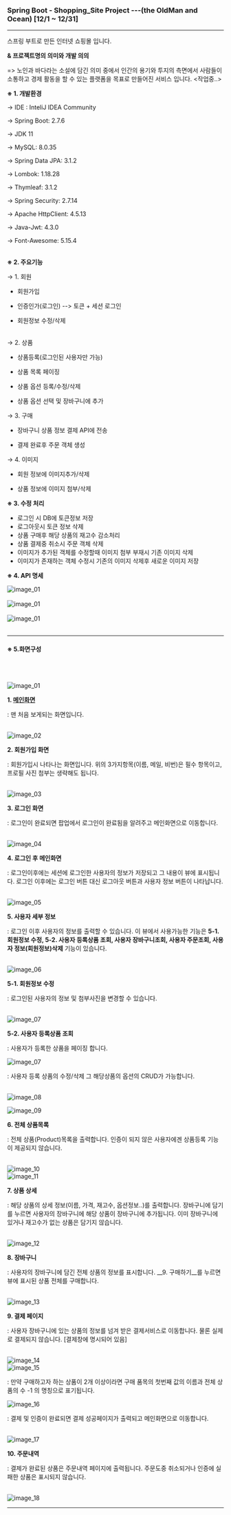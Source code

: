 ### Spring Boot - Shopping_Site Project ---(the OldMan and Ocean) [12/1 ~ 12/31]
---
스프링 부트로 만든 인터넷 쇼핑몰 입니다.  

__& 프로젝트명의 의미와 개발 의의__

=> 노인과 바다라는 소설에 담긴 의미 중에서 인간의 용기와 투지의 측면에서 사람들이 소통하고 경제 활동을 할 수 있는 플랫폼을 목표로 만들어진 서비스 입니다. <작업중..>

__※ 1. 개발환경__

→ IDE : InteliJ IDEA Community

→ Spring Boot: 2.7.6

→ JDK 11

→ MySQL: 8.0.35

→ Spring Data JPA: 3.1.2

→ Lombok: 1.18.28

→ Thymleaf: 3.1.2

→ Spring Security: 2.7.14

→ Apache HttpClient: 4.5.13

→ Java-Jwt: 4.3.0

→ Font-Awesome: 5.15.4


<br>__※ 2. 주요기능__

→ 1. 회원

  - 회원가입

  - 인증인가(로그인) --> 토큰 + 세션 로그인

  - 회원정보 수정/삭제

<br>→ 2. 상품

  - 상품등록(로그인된 사용자만 가능)

  - 상품 목록 페이징

  - 상품 옵션 등록/수정/삭제

  - 상품 옵션 선택 및 장바구니에 추가

→ 3. 구매

  - 장바구니 상품 정보 결제 API에 전송

  - 결제 완료후 주문 객체 생성


→ 4. 이미지

  - 회원 정보에 이미지추가/삭제

  - 상품 정보에 이미지 첨부/삭제



__※ 3. 수정 처리__

 - 로그인 시 DB에 토큰정보 저장
 - 로그아웃시 토큰 정보 삭제
 - 상품 구매후 해당 상품의 재고수 감소처리
 - 상품 결제중 취소시 주문 객체 삭제
 - 이미지가 추가된 객체를 수정할때 이미지 첨부 부재시 기존 이미지 삭제
 - 이미지가 존재하는 객체 수정시 기존의 이미지 삭제후 새로운 이미지 저장


 __※ 4. API 명세__

  <img src="./API-doc/1.jpg" alt="image_01"><br><br>
  <img src="./API-doc/2.jpg" alt="image_01"><br><br>
  <img src="./API-doc/3.jpg" alt="image_01"><br><br>

---
  #### ※ 5.화면구성
<br><br>

  <img src="./img/1.jpg" alt="image_01"><br>

__1. [메인화면](http://localhost:8080/)__

: 맨 처음 보게되는 화면입니다.<br><br>


  <img src="./img/1-1.jpg" alt="image_02"><br>

__2. 회원가입 화면__

: 회원가입시 나타나는 화면입니다. 위의 3가지항목(이름, 메일, 비번)은 필수 항목이고, 프로필 사진 첨부는 생략해도 됩니다.<br><br>

  <img src="./img/1-2.jpg" alt="image_03"><br>

  __3. 로그인 화면__

  : 로그인이 완료되면 팝업에서 로그인이 완료됨을 알려주고 메인화면으로 이동합니다.<br><br>

  <img src="./img/1-3.jpg" alt="image_04"><br>

__4. 로그인 후 메인화면__

  : 로그인이후에는 세션에 로그인한 사용자의 정보가 저장되고 그 내용이 뷰에 표시됩니다. 로그인 이후에는 로그인 버튼 대신 로그아웃 버튼과 사용자 정보 버튼이 나타납니다.<br><br>


<img src="./img/2.jpg" alt="image_05"><br>

__5. 사용자 세부 정보__

: 로그인 이후 사용자의 정보를 출력할 수 있습니다. 이 뷰에서 사용가능한 기능은 __5-1. 회원정보 수정, 5-2. 사용자 등록상품 조회, 사용자 장바구니조회, 사용자 주문조회, 사용자 정보(회원정보)삭제__ 기능이 있습니다.<br><br>

<img src="./img/2-1.jpg" alt="image_06"><br>

__5-1. 회원정보 수정__

: 로그인된 사용자의 정보 및 첨부사진을 변경할 수 있습니다. <br><br>

<img src="./img/2-2.jpg" alt="image_07"><br>

__5-2. 사용자 등록상품 조회__

: 사용자가 등록한 상품을 페이징 합니다.

<img src="./img/2-2-1.jpg" alt="image_07"><br>

: 사용자 등록 상품의 수정/삭제 그 해당상품의 옵션의 CRUD가 가능합니다.<br><br>

<img src="./img/2-3.jpg" alt="image_08"><br>

<img src="./img/3.jpg" alt="image_09"><br>

__6. 전체 상품목록__

: 전체 상품(Product)목록을 출력합니다. 인증이 되지 않은 사용자에겐 상품등록 기능이 제공되지 않습니다.<br><br>

<img src="./img/3-2.jpg" alt="image_10"><br>
<img src="./img/3-3.jpg" alt="image_11"><br>

__7. 상품 상세__

: 해당 상품의 상세 정보(이름, 가격, 재고수, 옵션정보..)를 출력합니다. 장바구니에 담기를 누르면 사용자의 장바구니에 해당 상품이 장바구니에 추가됩니다. 이미 장바구니에 있거나 재고수가 없는 상품은 담기지 않습니다.<br><br>


<img src="./img/4.jpg" alt="image_12"><br>

__8. 장바구니__

: 사용자의 장바구니에 담긴 전체 상품의 정보를 표시합니다. __9. 구매하기__를 누르면 뷰에 표시된 상품 전체를 구매합니다.<br><br>

<img src="./img/4-1.jpg" alt="image_13"><br>

__9. 결제 페이지__

: 사용자 장바구니에 있는 상품의 정보를 넘겨 받은 결제서비스로 이동합니다. 물론 실제로 결제되지 않습니다. [결제창에 명시되어 있음]<br><br>

<img src="./img/4-2.png" alt="image_14"><br>
<img src="./img/4-4.jpg" alt="image_15"><br>

: 만약 구매하고자 하는 상품이 2개 이상이라면 구매 품목의 첫번째 값의 이름과 전체 상품의 수 -1 의 명칭으로 표기됩니다.


<img src="./img/4-3.jpg" alt="image_16"><br>

: 결제 및 인증이 완료되면 결제 성공페이지가 출력되고 메인화면으로 이동합니다.<br><br>


<img src="./img/5.jpg" alt="image_17"><br>

__10. 주문내역__

: 결제가 완료된 상품은 주문내역 페이지에 출력됩니다. 주문도중 취소되거나 인증에 실패한 상품은 표시되지 않습니다.<br><br>

<img src="./img/5-1.jpg" alt="image_18"><br>

---
